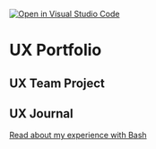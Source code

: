 [![Open in Visual Studio Code](https://classroom.github.com/assets/open-in-vscode-f059dc9a6f8d3a56e377f745f24479a46679e63a5d9fe6f495e02850cd0d8118.svg)](https://classroom.github.com/online_ide?assignment_repo_id=6804190&assignment_repo_type=AssignmentRepo)
# UX Portfolio


## UX Team Project


## UX Journal

[Read about my experience with Bash](j01/)
